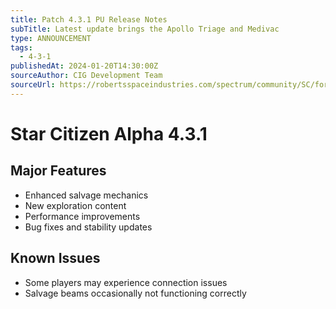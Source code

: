 ```yaml
---
title: Patch 4.3.1 PU Release Notes
subTitle: Latest update brings the Apollo Triage and Medivac
type: ANNOUNCEMENT
tags:
  - 4-3-1
publishedAt: 2024-01-20T14:30:00Z
sourceAuthor: CIG Development Team
sourceUrl: https://robertsspaceindustries.com/spectrum/community/SC/forum/190048/thread/star-citizen-alpha-4-3-1-live
---
```


# Star Citizen Alpha 4.3.1

## Major Features
- Enhanced salvage mechanics
- New exploration content
- Performance improvements
- Bug fixes and stability updates

## Known Issues
- Some players may experience connection issues
- Salvage beams occasionally not functioning correctly